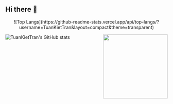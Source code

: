## Hi there 👋
<center>
![Top Langs](https://github-readme-stats.vercel.app/api/top-langs/?username=TuanKietTran&layout=compact&theme=transparent)
</center>

![TuanKietTran's GitHub stats](https://github-readme-stats.vercel.app/api?username=TuanKietTran&show_icons=true&theme=transparent&hide_title&hide=stars)
<img align="right" height="200" src="https://i.pinimg.com/736x/8a/7a/6f/8a7a6f5a478454ade0e59dd01611fe14.jpg"  />
